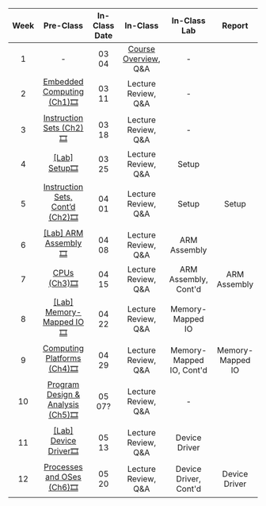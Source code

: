 |     Week    |     Pre-Class                                    | In-Class Date |            In-Class                 |     In-Class Lab                 |     Report              |
|:-----------:|:----------------------------------------------------:|:--:|:-----------------------------:|:----------------------------------:|:-----------------------:|
|     1       |     -                                                | 03 04  |     [Course Overview](), Q&A     |     -                              |                         |
|     2       |     [Embedded Computing (Ch1)](https://kau365-my.sharepoint.com/:b:/g/personal/taehwan_kim_kau_ac_kr/EdtqGpXjmFtKi2HdZ1dqukcBzb1e_L7AuEhUWq_eYYmdbw?e=ejefpN)[🎞️](https://kau365-my.sharepoint.com/:v:/g/personal/taehwan_kim_kau_ac_kr/EXdULA_2FyhGkiqfZ08IHEYBl0M7gbLn0ObIrfTcr9JGkw?e=HCVsgM)               | 03 11            |     Lecture Review, Q&A      |     -                              |                         |
|     3       |     [Instruction Sets (Ch2)](https://kau365-my.sharepoint.com/:b:/g/personal/taehwan_kim_kau_ac_kr/Ec9H_DyGL0tHjd8e0JuiS0kB9cAa7_ImV6Qg0i92jyWfcQ?e=CyFI6D)[🎞️](https://kau365-my.sharepoint.com/:v:/g/personal/taehwan_kim_kau_ac_kr/EV42_ynd_ZBOg4dEspM7Xy8BQkfXAPD_N9fZYCoMjM1o4A?e=pccJ79)                  | 03 18           |     Lecture Review, Q&A      |     -                              |                         |
|     4       |     [[Lab] Setup]()[🎞️]()                              | 03 25          |     Lecture Review, Q&A      |     Setup                          |                         |
|     5       |     [Instruction Sets, Cont’d (Ch2)](https://kau365-my.sharepoint.com/:b:/g/personal/taehwan_kim_kau_ac_kr/EYWv0rHFrpZIogVU9i79JzoBd2ximMh-2pmx5f6G-6Rz-g?e=RLJIZy)[🎞️](https://kau365-my.sharepoint.com/:v:/g/personal/taehwan_kim_kau_ac_kr/EZ2mn5HBY41CjlNNA8q-cHsBpviz9WholhBo9P0hxzEIAQ?e=2othDG)            | 04 01         |     Lecture Review, Q&A      |     Setup                          |     Setup               |
|     6       |     [[Lab] ARM Assembly]()[🎞️]()                        | 04 08         |     Lecture Review, Q&A      |     ARM Assembly                   |                         |
|     7       |     [CPUs (Ch3)]()[🎞️]()                                  | 04 15       |     Lecture Review, Q&A      |     ARM Assembly, Cont'd                   |     ARM Assembly        |
|     8       |     [[Lab] Memory-Mapped IO]()[🎞️]()                         | 04 22    |     Lecture Review, Q&A      |     Memory-Mapped IO               |                         |
|     9       |     [Computing Platforms (Ch4)]()[🎞️]()                       | 04 29   |     Lecture Review, Q&A      |     Memory-Mapped IO, Cont'd               |     Memory-Mapped IO    |
|     10      |     [Program Design & Analysis (Ch5)]()[🎞️]()                | 05 07?  |     Lecture Review, Q&A      |     -                              |                         |
|     11      |     [[Lab] Device Driver]()[🎞️]()                               | 05 13 |     Lecture Review, Q&A      |     Device Driver                  |                         |
|     12      |     [Processes and OSes (Ch6)]()[🎞️]()             | 05 20 |     Lecture Review, Q&A      |     Device Driver, Cont'd                  |     Device Driver       |
